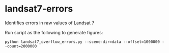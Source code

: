 # landsat7-errors
Identifies errors in raw values of Landsat 7

Run script as the following to generate figures:

```
python landsat7_overflow_errors.py --scene-dir=data --offset=1000000 --count=2000000
```
